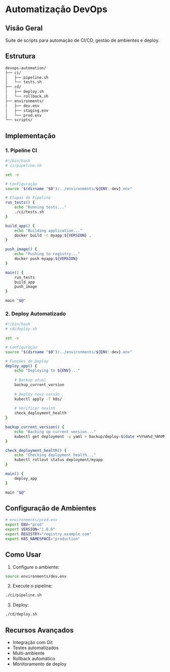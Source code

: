 # Automatização DevOps 

## Visão Geral
Suite de scripts para automação de CI/CD, gestão de ambientes e deploy.

## Estrutura
```bash
devops-automation/
├── ci/
│   ├── pipeline.sh
│   └── tests.sh
├── cd/
│   ├── deploy.sh
│   └── rollback.sh
├── environments/
│   ├── dev.env
│   ├── staging.env
│   └── prod.env
└── scripts/
```

## Implementação

### 1. Pipeline CI
```bash
#!/bin/bash
# ci/pipeline.sh

set -e

# Configuração
source "$(dirname "$0")/../environments/${ENV:-dev}.env"

# Etapas do Pipeline
run_tests() {
    echo "Running tests..."
    ./ci/tests.sh
}

build_app() {
    echo "Building application..."
    docker build -t myapp:${VERSION} .
}

push_image() {
    echo "Pushing to registry..."
    docker push myapp:${VERSION}
}

main() {
    run_tests
    build_app
    push_image
}

main "$@"
```

### 2. Deploy Automatizado
```bash
#!/bin/bash
# cd/deploy.sh

set -e

# Configuração
source "$(dirname "$0")/../environments/${ENV:-dev}.env"

# Funções de Deploy
deploy_app() {
    echo "Deploying to ${ENV}..."
    
    # Backup atual
    backup_current_version
    
    # Deploy nova versão
    kubectl apply -f k8s/
    
    # Verificar health
    check_deployment_health
}

backup_current_version() {
    echo "Backing up current version..."
    kubectl get deployment -o yaml > backup/deploy-$(date +%Y%m%d_%H%M%S).yaml
}

check_deployment_health() {
    echo "Checking deployment health..."
    kubectl rollout status deployment/myapp
}

main() {
    deploy_app
}

main "$@"
```

## Configuração de Ambientes
```bash
# environments/prod.env
export ENV="prod"
export VERSION="1.0.0"
export REGISTRY="registry.example.com"
export K8S_NAMESPACE="production"
```

## Como Usar

1. Configure o ambiente:
```bash
source environments/dev.env
```

2. Execute o pipeline:
```bash
./ci/pipeline.sh
```

3. Deploy:
```bash
./cd/deploy.sh
```

## Recursos Avançados

- Integração com Git
- Testes automatizados
- Multi-ambiente
- Rollback automático
- Monitoramento de deploy